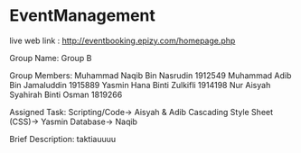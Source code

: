 # EventManagement
live web link : http://eventbooking.epizy.com/homepage.php

Group Name:    Group B

Group Members: Muhammad Naqib Bin Nasrudin      1912549
               Muhammad Adib Bin Jamaluddin     1915889
               Yasmin Hana Binti Zulkifli       1914198
               Nur Aisyah Syahirah Binti Osman  1819266

Assigned Task: Scripting/Code-> Aisyah & Adib
               Cascading Style Sheet (CSS)-> Yasmin
               Database-> Naqib
               

Brief Description: taktiauuuu
